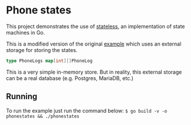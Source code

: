 # Phone states
This project demonstrates the use of [stateless](https://github.com/qmuntal/stateless), an implementation of state machines in Go.

This is a modified version of the original [example](https://github.com/qmuntal/stateless/blob/master/example_test.go) which uses an external storage for storing the states.

```go
type PhoneLogs map[int][]PhoneLog
```

This is a very simple in-memory store. But in reality, this external storage can be a real database (e.g. Postgres, MariaDB, etc.)

## Running
To run the example just run the command below:
` $ go build -v -o phonestates && ./phonestates `
